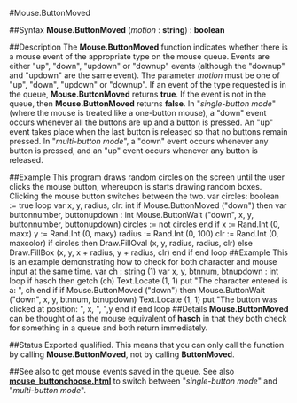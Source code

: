
#Mouse.ButtonMoved

##Syntax
**Mouse.ButtonMoved** (*motion* : **string**) : **boolean**

##Description
The **Mouse.ButtonMoved** function indicates whether there is a mouse event of the appropriate type on the mouse queue. Events are either "up", "down", "updown" or "downup" events (although the "downup" and "updown" are the same event).
The parameter *motion* must be one of "up", "down", "updown" or "downup". If an event of the type requested is in the queue, **Mouse.ButtonMoved** returns **true**. If the event is not in the queue, then **Mouse.ButtonMoved** returns **false**.
In "*single-button mode*" (where the mouse is treated like a one-button mouse), a "down" event occurs whenever all the buttons are up and a button is pressed. An "up" event takes place when the last button is released so that no buttons remain pressed.
In "*multi-button mode*", a "down" event occurs whenever any button is pressed, and an "up" event occurs whenever any button is released.

##Example
This program draws random circles on the screen until the user clicks the mouse button, whereupon is starts drawing random boxes. Clicking the mouse button switches between the two.
        var circles: boolean := true
        loop
            var x, y, radius, clr: int
            if Mouse.ButtonMoved ("down") then
                var buttonnumber, buttonupdown : int
                Mouse.ButtonWait ("down", x, y, buttonnumber, 
                                        buttonupdown)
                circles := not circles
            end if
            x := Rand.Int (0, maxx)
            y := Rand.Int (0, maxy)
            radius := Rand.Int (0, 100)
            clr := Rand.Int (0, maxcolor)
            if circles then
                Draw.FillOval (x, y, radius, radius, clr)
            else
                Draw.FillBox (x, y, x + radius, y + radius, clr)
            end if
        end loop
##Example
This is an example demonstrating how to check for both character and mouse input at the same time.
        var ch : string (1)
        var x, y, btnnum, btnupdown : int
        loop
            if hasch then
                getch (ch)
                Text.Locate (1, 1)
                put "The character entered is a: ", ch
            end if
            if Mouse.ButtonMoved ("down") then
                Mouse.ButtonWait ("down", x, y, btnnum, btnupdown)
                Text.Locate (1, 1)
                put "The button was clicked at position: ", x, ", ",y
            end if
        end loop
##Details
**Mouse.ButtonMoved** can be thought of as the mouse equivalent of **hasch** in that they both check for something in a queue and both return immediately.

##Status
Exported qualified.
This means that you can only call the function by calling **Mouse.ButtonMoved**, not by calling **ButtonMoved**.

##See also
**[](Mouse.ButtonMoved)** to get mouse events saved in the queue. See also **[mouse_buttonchoose.html](Mouse.ButtonChoose)** to switch between "*single-button mode*" and "*multi-button mode*".
